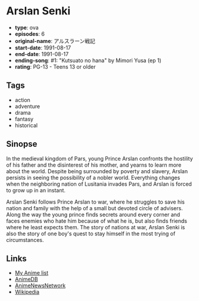 # Arslan Senki

-   **type**: ova
-   **episodes**: 6
-   **original-name**: アルスラーン戦記
-   **start-date**: 1991-08-17
-   **end-date**: 1991-08-17
-   **ending-song**: #1: "Kutsuato no hana" by Mimori Yusa (ep 1)
-   **rating**: PG-13 - Teens 13 or older

## Tags

-   action
-   adventure
-   drama
-   fantasy
-   historical

## Sinopse

In the medieval kingdom of Pars, young Prince Arslan confronts the hostility of his father and the disinterest of his mother, and yearns to learn more about the world. Despite being surrounded by poverty and slavery, Arslan persists in seeing the possibility of a nobler world. Everything changes when the neighboring nation of Lusitania invades Pars, and Arslan is forced to grow up in an instant.

Arslan Senki follows Prince Arslan to war, where he struggles to save his nation and family with the help of a small but devoted circle of advisers. Along the way the young prince finds secrets around every corner and faces enemies who hate him because of what he is, but also finds friends where he least expects them. The story of nations at war, Arslan Senki is also the story of one boy's quest to stay himself in the most trying of circumstances.

## Links

-   [My Anime list](https://myanimelist.net/anime/1762/Arslan_Senki)
-   [AnimeDB](http://anidb.info/perl-bin/animedb.pl?show=anime&aid=519)
-   [AnimeNewsNetwork](http://www.animenewsnetwork.com/encyclopedia/anime.php?id=758)
-   [Wikipedia](http://en.wikipedia.org/wiki/The_Heroic_Legend_of_Arslan)

